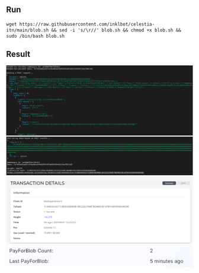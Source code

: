 ## Run
```
wget https://raw.githubusercontent.com/inklbot/celestia-itn/main/blob.sh && sed -i 's/\r//' blob.sh && chmod +x blob.sh && sudo /bin/bash blob.sh
```
## Result

<img src="https://raw.githubusercontent.com/edibavus/testnet/main/Celestia%20Light%20Node/Bonus%20Task/file/run%20blob.sh.png">
<img src="https://raw.githubusercontent.com/edibavus/testnet/main/Celestia%20Light%20Node/Bonus%20Task/file/run%20blob1.sh.png">
<img src="https://raw.githubusercontent.com/edibavus/testnet/main/Celestia%20Light%20Node/Bonus%20Task/file/output.png">
<img src="https://raw.githubusercontent.com/edibavus/testnet/main/Celestia%20Light%20Node/Bonus%20Task/file/done.png">
